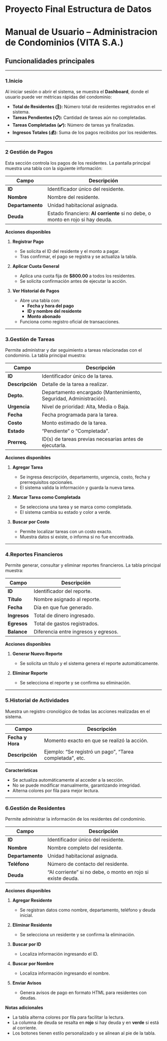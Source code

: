 # Proyecto Final Estructura de Datos


# Manual de Usuario – Administracion de Condominios (VITA S.A.)

##  Funcionalidades principales

---

### **1.Inicio**

Al iniciar sesión o abrir el sistema, se muestra el **Dashboard**, donde el usuario puede ver métricas rápidas del condominio:

- **Total de Residentes (👤):** Número total de residentes registrados en el sistema.  
- **Tareas Pendientes (📋):** Cantidad de tareas aún no completadas.  
- **Tareas Completadas (✔️):** Número de tareas ya finalizadas.  
- **Ingresos Totales (💰):** Suma de los pagos recibidos por los residentes.  

---

### **2 Gestión de Pagos**

Esta sección controla los pagos de los residentes. La pantalla principal muestra una tabla con la siguiente información:

| **Campo**       | **Descripción**                                                  |
|------------------|------------------------------------------------------------------|
| **ID**           | Identificador único del residente.                               |
| **Nombre**       | Nombre del residente.                                            |
| **Departamento** | Unidad habitacional asignada.                                    |
| **Deuda**        | Estado financiero: **Al corriente** si no debe, o monto en rojo si hay deuda. |

**Acciones disponibles**  
1. **Registrar Pago**  
   - Se solicita el ID del residente y el monto a pagar.  
   - Tras confirmar, el pago se registra y se actualiza la tabla.  

2. **Aplicar Cuota General**  
   - Aplica una cuota fija de **$800.00** a todos los residentes.  
   - Se solicita confirmación antes de ejecutar la acción.  

3. **Ver Historial de Pagos**  
   - Abre una tabla con:  
     - **Fecha y hora del pago**  
     - **ID y nombre del residente**  
     - **Monto abonado**  
   - Funciona como registro oficial de transacciones.  

---

### **3.Gestión de Tareas**

Permite administrar y dar seguimiento a tareas relacionadas con el condominio. La tabla principal muestra:

| **Campo**        | **Descripción**                                                    |
|------------------|--------------------------------------------------------------------|
| **ID**           | Identificador único de la tarea.                                    |
| **Descripción**   | Detalle de la tarea a realizar.                                    |
| **Depto.**        | Departamento encargado (Mantenimiento, Seguridad, Administración). |
| **Urgencia**      | Nivel de prioridad: Alta, Media o Baja.                             |
| **Fecha**         | Fecha programada para la tarea.                                     |
| **Costo**         | Monto estimado de la tarea.                                         |
| **Estado**        | “Pendiente” o “Completada”.                                         |
| **Prerreq.**      | ID(s) de tareas previas necesarias antes de ejecutarla.            |

**Acciones disponibles**  
1. **Agregar Tarea**  
   - Se ingresa descripción, departamento, urgencia, costo, fecha y prerrequisitos opcionales.  
   - El sistema valida la información y guarda la nueva tarea.  

2. **Marcar Tarea como Completada**  
   - Se selecciona una tarea y se marca como completada.  
   - El sistema cambia su estado y color a verde.  

3. **Buscar por Costo**  
   - Permite localizar tareas con un costo exacto.  
   - Muestra datos si existe, o informa si no fue encontrada.  

---

### **4.Reportes Financieros**

Permite generar, consultar y eliminar reportes financieros. La tabla principal muestra:

| **Campo**      | **Descripción**                       |
|----------------|----------------------------------------|
| **ID**         | Identificador del reporte.             |
| **Título**     | Nombre asignado al reporte.            |
| **Fecha**      | Día en que fue generado.               |
| **Ingresos**   | Total de dinero ingresado.             |
| **Egresos**    | Total de gastos registrados.           |
| **Balance**    | Diferencia entre ingresos y egresos.   |

**Acciones disponibles**  
1. **Generar Nuevo Reporte**  
   - Se solicita un título y el sistema genera el reporte automáticamente.  

2. **Eliminar Reporte**  
   - Se selecciona el reporte y se confirma su eliminación.  

---

### **5.Historial de Actividades**

Muestra un registro cronológico de todas las acciones realizadas en el sistema.  

| **Campo**         | **Descripción**                                                 |
|-------------------|-----------------------------------------------------------------|
| **Fecha y Hora**   | Momento exacto en que se realizó la acción.                     |
| **Descripción**    | Ejemplo: “Se registró un pago”, “Tarea completada”, etc.         |

**Características**  
- Se actualiza automáticamente al acceder a la sección.  
- No se puede modificar manualmente, garantizando integridad.  
- Alterna colores por fila para mejor lectura.  

---

### **6.Gestión de Residentes**

Permite administrar la información de los residentes del condominio.  

| **Campo**        | **Descripción**                                             |
|------------------|-------------------------------------------------------------|
| **ID**           | Identificador único del residente.                           |
| **Nombre**       | Nombre completo del residente.                               |
| **Departamento** | Unidad habitacional asignada.                                |
| **Teléfono**     | Número de contacto del residente.                            |
| **Deuda**        | “Al corriente” si no debe, o monto en rojo si existe deuda.  |

**Acciones disponibles**  
1. **Agregar Residente**  
   - Se registran datos como nombre, departamento, teléfono y deuda inicial.  

2. **Eliminar Residente**  
   - Se selecciona un residente y se confirma la eliminación.  

3. **Buscar por ID**  
   - Localiza información ingresando el ID.  

4. **Buscar por Nombre**  
   - Localiza información ingresando el nombre.  

5. **Enviar Avisos**  
   - Genera avisos de pago en formato HTML para residentes con deudas.  

**Notas adicionales**  
- La tabla alterna colores por fila para facilitar la lectura.  
- La columna de deuda se resalta en **rojo** si hay deuda y en **verde** si está al corriente.  
- Los botones tienen estilo personalizado y se alinean al pie de la tabla.
